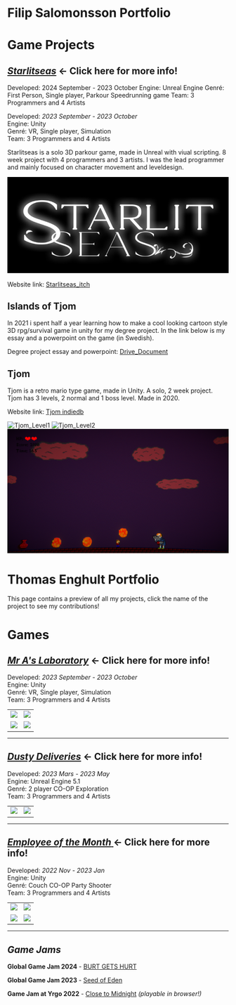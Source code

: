 # Filip Salomonsson Portfolio

# Game Projects

## [***Starlitseas***](Starlitseas) ← Click here for more info!
Developed: 2024 September - 2023 October
Engine: Unreal Engine
Genré: First Person, Single player, Parkour Speedrunning game
Team: 3 Programmers and 4 Artists

Developed: *2023 September - 2023 October*  
Engine: Unity  
Genré: VR, Single player, Simulation  
Team: 3 Programmers and 4 Artists

Starlitseas is a solo 3D parkour game, made in Unreal with viual scripting. 8 week project with 4 programmers and 3 artists. I was the lead programmer and mainly focused on character movement and leveldesign.

![Starlitseas_Title](/Assests/Starlitseas_Title.png)

Website link: [Starlitseas_itch](https://yrgo-game-creator.itch.io/starlit-seas)

## Islands of Tjom
In 2021 i spent half a year learning how to make a cool looking cartoon style 3D rpg/survival game in unity for my degree project. 
In the link below is my essay and a powerpoint on the game (in Swedish).

Degree project essay and powerpoint: [Drive_Document](https://drive.google.com/drive/folders/1aACRJVYvIYw3PrxSMH7jPCPunhG_WQpW)

## Tjom
Tjom is a retro mario type game, made in Unity. A solo, 2 week project. Tjom has 3 levels, 2 normal and 1 boss level. Made in 2020.

Website link: [Tjom indiedb](https://www.indiedb.com/games/tjom/downloads/tjom)

![Tjom_Level1](/Assests/Tjom_Level1.png)
![Tjom_Level2](/Assests/Tjom_Level2.png)
![Tjom_Level3](/Assests/Tjom_Level3.png)




# Thomas Enghult Portfolio

This page contains a preview of all my projects, click the name of the project to see my contributions!

# Games

## [***Mr A's Laboratory***](MrA'sLaboratory#mr-as-laboratory) ← Click here for more info!

Developed: *2023 September - 2023 October*  
Engine: Unity  
Genré: VR, Single player, Simulation  
Team: 3 Programmers and 4 Artists

<table>
  <tr>
    <td width="50%"><img src="Images\MrA_Mixing.png" /></td>
    <td width="50%"><img src="Images\MrA_Crushing.png" /></td>
  </tr>
  <tr>
    <td width="50%"><img src="Images\MrA_Scanning.png" /></td>
    <td width="50%"><img src="Images\MrA_Dispensers.png" /></td>
  </tr>
</table>

---

## [***Dusty Deliveries***](DustyDeliveries#dusty-deliveries) ← Click here for more info!

Developed: *2023 Mars - 2023 May*  
Engine: Unreal Engine 5.1  
Genré: 2 player CO-OP Exploration  
Team: 3 Programmers and 4 Artists

<table>
  <tr>
    <td><img src="Images\DustyDeliveries_01.png" /></td>
    <td><img src="Images\DustyDeliveries_02.png" /></td>
  </tr>
</table>

---

## [***Employee of the Month*** ](EmployeeOfTheMonth#employee-of-the-month) ← Click here for more info!

Developed: *2022 Nov - 2023 Jan*  
Engine: Unity  
Genré: Couch CO-OP Party Shooter  
Team: 3 Programmers and 4 Artists

<table>
  <tr>
    <td><img src="Images\EOTM_01.gif" /></td>
    <td><img src="Images\EOTM_02.gif" /></td>
  </tr>
    <tr>
    <td><img src="Images\EOTM_03.gif" /></td>
    <td><img src="Images\EOTM_04.gif" /></td>
  </tr>
</table>

---

## *Game Jams*

**Global Game Jam 2024** - [BURT GETS HURT](https://emilcarlssonart.itch.io/burtgetshurt)

**Global Game Jam 2023** - [Seed of Eden](https://v3.globalgamejam.org/2023/games/seed-eden-4)

**Game Jam at Yrgo 2022** - [Close to Midnight](https://thomasenghult.itch.io/close-to-midnight) *(playable in browser!)*
